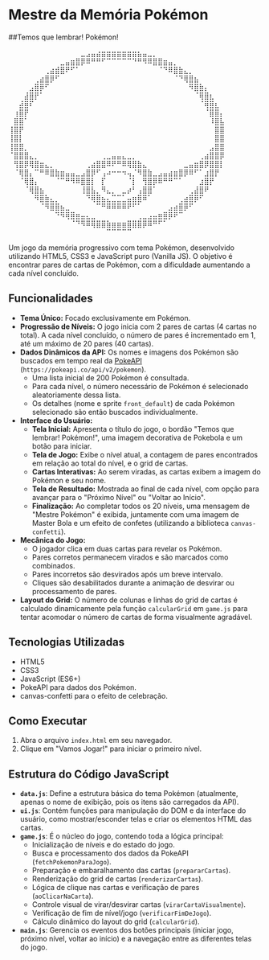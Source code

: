 # Mestre da Memória Pokémon

##Temos que lembrar! Pokémon!

⠀⠀⠀⠀⠀⠀⠀⠀⠀⠀⠀⠀⠀⠀⣀⣠⣤⣴⣶⣶⣶⣶⣶⣶⣶⣦⣤⣀⡀⠀⠀⠀⠀⠀⠀⠀⠀⠀⠀⠀⠀⠀
⠀⠀⠀⠀⠀⠀⠀⠀⠀⠀⣀⣤⣶⣿⡿⠿⠛⠛⠋⠉⠉⠉⠉⠉⠙⠛⠻⠿⣿⣿⣶⣤⡀⠀⠀⠀⠀⠀⠀⠀⠀⠀
⠀⠀⠀⠀⠀⠀⠀⢀⣴⣾⣿⠟⠋⠁⠀⠀⠀⠀⠀⠀⠀⠀⠀⠀⠀⠀⠀⠀⠀⠈⠙⠿⣿⣷⣄⡀⠀⠀⠀⠀⠀⠀
⠀⠀⠀⠀⠀⢀⣴⣿⡿⠋⠀⠀⠀⠀⠀⠀⠀⠀⠀⠀⠀⠀⠀⠀⠀⠀⠀⠀⠀⠀⠀⠀⠈⠙⢿⣿⣦⠀⠀⠀⠀⠀
⠀⠀⠀⠀⣠⣿⡿⠋⠀⠀⠀⠀⠀⠀⠀⠀⠀⠀⠀⠀⠀⠀⠀⠀⠀⠀⠀⠀⠀⠀⠀⠀⠀⠀⠀⠻⣿⣷⡄⠀⠀⠀
⠀⠀⠀⣼⣿⡟⠁⠀⠀⠀⠀⠀⠀⠀⠀⠀⠀⠀⠀⠀⠀⠀⠀⠀⠀⠀⠀⠀⠀⠀⠀⠀⠀⠀⠀⠀⠈⢿⣿⣆⠀⠀
⠀⠀⣼⣿⠏⠀⠀⠀⠀⠀⠀⠀⠀⠀⠀⠀⠀⠀⠀⠀⠀⠀⠀⠀⠀⠀⠀⠀⠀⠀⠀⠀⠀⠀⠀⠀⠀⠈⢿⣿⣆⠀
⠀⢰⣿⡟⠀⠀⠀⠀⠀⠀⠀⠀⠀⠀⠀⠀⠀⠀⠀⠀⠀⠀⠀⠀⠀⠀⠀⠀⠀⠀⠀⠀⠀⠀⠀⠀⠀⠀⠈⣿⣿⡄
⠀⣿⣿⠁⠀⠀⠀⠀⠀⠀⠀⠀⠀⠀⠀⠀⠀⠀⠀⠀⠀⠀⠀⠀⠀⠀⠀⠀⠀⠀⠀⠀⠀⠀⠀⠀⠀⠀⠀⠸⣿⣧
⢸⣿⡟⠀⠀⠀⠀⠀⠀⠀⠀⠀⠀⠀⠀⠀⠀⠀⠀⠀⠀⠀⠀⠀⠀⠀⠀⠀⠀⠀⠀⠀⠀⠀⠀⠀⠀⠀⠀⠀⣿⣿
⢸⣿⡇⠀⠀⠀⠀⠀⠀⠀⠀⠀⠀⠀⠀⠀⠀⠀⠀⠀⠀⠀⠀⠀⠀⠀⠀⠀⠀⠀⠀⠀⠀⠀⠀⠀⠀⠀⠀⠀⣿⣿
⢸⣿⣿⡀⠀⠀⠀⠀⠀⠀⠀⠀⠀⠀⠀⠀⠀⠀⠀⠀⠀⠀⠀⠀⠀⠀⠀⠀⠀⠀⠀⠀⠀⠀⠀⠀⠀⠀⠀⣠⣿⣿
⠈⣿⣿⣿⣄⡀⠀⠀⠀⠀⠀⠀⠀⠀⠀⠀⠀⠀⢀⣀⣤⣤⣄⣀⡀⠀⠀⠀⠀⠀⠀⠀⠀⠀⠀⠀⠀⢀⣴⣿⣿⡿
⠀⢻⣿⡿⢿⣿⣶⣄⡀⠀⠀⠀⠀⠀⠀⢀⣴⣿⣿⠿⠟⠛⠿⢿⣿⣷⣄⠀⠀⠀⠀⠀⠀⠀⣀⣤⣶⣿⡿⣿⣿⡇
⠀⠈⢿⣿⡄⠉⠛⠿⣿⣷⣶⣤⣤⣀⣠⣿⡿⠋⢠⠴⠒⠒⠲⢤⡈⠻⣿⣷⣀⣠⣤⣴⣶⣿⡿⠿⠋⠁⣰⣿⡟⠀
⠀⠀⠈⢿⣿⡄⠀⠀⠀⠈⠉⠛⠻⠿⣿⣿⡇⠀⡏⠀⠀⠀⠀⠈⡇⠀⢻⣿⡿⠿⠛⠛⠉⠁⠀⠀⠀⣰⣿⡟⠀⠀
⠀⠀⠀⠈⢿⣿⣦⠀⠀⠀⠀⠀⠀⠀⢸⣿⣧⡀⠻⣄⡀⠀⣀⡴⠃⢠⣿⣿⠁⠀⠀⠀⠀⠀⠀⢀⣼⣿⠟⠀⠀⠀
⠀⠀⠀⠀⠀⠻⣿⣷⣄⡀⠀⠀⠀⠀⠀⠙⢿⣿⣦⣄⣉⣉⣁⣤⣶⣿⠿⠁⠀⠀⠀⠀⠀⢀⣴⣿⡿⠋⠀⠀⠀⠀
⠀⠀⠀⠀⠀⠀⠈⠻⣿⣿⣦⣀⠀⠀⠀⠀⠀⠉⠛⠿⠿⠿⠿⠟⠋⠁⠀⠀⠀⠀⠀⣠⣴⣿⡿⠋⠀⠀⠀⠀⠀⠀
⠀⠀⠀⠀⠀⠀⠀⠀⠀⠙⠻⢿⣿⣶⣤⣄⣀⠀⠀⠀⠀⠀⠀⠀⠀⢀⣀⣠⣤⣶⣿⡿⠟⠉⠀⠀⠀⠀⠀⠀⠀⠀
⠀⠀⠀⠀⠀⠀⠀⠀⠀⠀⠀⠀⠈⠙⠻⠿⢿⣿⣿⣷⣶⣶⣶⣿⣿⣿⡿⠿⠛⠋⠁⠀⠀⠀⠀⠀⠀⠀⠀⠀⠀⠀
⠀⠀⠀⠀⠀⠀⠀⠀⠀⠀⠀⠀⠀⠀⠀⠀⠀⠀⠀⠉⠉⠉⠉⠉⠀⠀⠀⠀⠀⠀⠀⠀⠀⠀⠀⠀⠀⠀⠀⠀⠀⠀

Um jogo da memória progressivo com tema Pokémon, desenvolvido utilizando HTML5, CSS3 e JavaScript puro (Vanilla JS). O objetivo é encontrar pares de cartas de Pokémon, com a dificuldade aumentando a cada nível concluído.

## Funcionalidades

*   **Tema Único:** Focado exclusivamente em Pokémon.
*   **Progressão de Níveis:** O jogo inicia com 2 pares de cartas (4 cartas no total). A cada nível concluído, o número de pares é incrementado em 1, até um máximo de 20 pares (40 cartas).
*   **Dados Dinâmicos da API:** Os nomes e imagens dos Pokémon são buscados em tempo real da [PokeAPI](https://pokeapi.co/docs/v2) (`https://pokeapi.co/api/v2/pokemon`).
    *   Uma lista inicial de 200 Pokémon é consultada.
    *   Para cada nível, o número necessário de Pokémon é selecionado aleatoriamente dessa lista.
    *   Os detalhes (nome e sprite `front_default`) de cada Pokémon selecionado são então buscados individualmente.
*   **Interface do Usuário:**
    *   **Tela Inicial:** Apresenta o título do jogo, o bordão "Temos que lembrar! Pokémon!", uma imagem decorativa de Pokebola e um botão para iniciar.
    *   **Tela de Jogo:** Exibe o nível atual, a contagem de pares encontrados em relação ao total do nível, e o grid de cartas.
    *   **Cartas Interativas:** Ao serem viradas, as cartas exibem a imagem do Pokémon e seu nome.
    *   **Tela de Resultado:** Mostrada ao final de cada nível, com opção para avançar para o "Próximo Nível" ou "Voltar ao Início".
    *   **Finalização:** Ao completar todos os 20 níveis, uma mensagem de "Mestre Pokémon" é exibida, juntamente com uma imagem de Master Bola e um efeito de confetes (utilizando a biblioteca `canvas-confetti`).
*   **Mecânica do Jogo:**
    *   O jogador clica em duas cartas para revelar os Pokémon.
    *   Pares corretos permanecem virados e são marcados como combinados.
    *   Pares incorretos são desvirados após um breve intervalo.
    *   Cliques são desabilitados durante a animação de desvirar ou processamento de pares.
*   **Layout do Grid:** O número de colunas e linhas do grid de cartas é calculado dinamicamente pela função `calcularGrid` em `game.js` para tentar acomodar o número de cartas de forma visualmente agradável.

## Tecnologias Utilizadas

*   HTML5
*   CSS3
*   JavaScript (ES6+)
*   PokeAPI para dados dos Pokémon.
*   canvas-confetti para o efeito de celebração.

## Como Executar

1.  Abra o arquivo `index.html` em seu navegador.
2.  Clique em "Vamos Jogar!" para iniciar o primeiro nível.

## Estrutura do Código JavaScript

*   **`data.js`**: Define a estrutura básica do tema Pokémon (atualmente, apenas o nome de exibição, pois os itens são carregados da API).
*   **`ui.js`**: Contém funções para manipulação do DOM e da interface do usuário, como mostrar/esconder telas e criar os elementos HTML das cartas.
*   **`game.js`**: É o núcleo do jogo, contendo toda a lógica principal:
    *   Inicialização de níveis e do estado do jogo.
    *   Busca e processamento dos dados da PokeAPI (`fetchPokemonParaJogo`).
    *   Preparação e embaralhamento das cartas (`prepararCartas`).
    *   Renderização do grid de cartas (`renderizarCartas`).
    *   Lógica de clique nas cartas e verificação de pares (`aoClicarNaCarta`).
    *   Controle visual de virar/desvirar cartas (`virarCartaVisualmente`).
    *   Verificação de fim de nível/jogo (`verificarFimDeJogo`).
    *   Cálculo dinâmico do layout do grid (`calcularGrid`).
*   **`main.js`**: Gerencia os eventos dos botões principais (iniciar jogo, próximo nível, voltar ao início) e a navegação entre as diferentes telas do jogo.